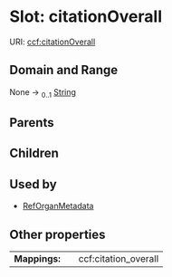 
# Slot: citationOverall




URI: [ccf:citationOverall](http://purl.org/ccf/citationOverall)


## Domain and Range

None &#8594;  <sub>0..1</sub> [String](types/String.md)

## Parents


## Children


## Used by

 * [RefOrganMetadata](RefOrganMetadata.md)

## Other properties

|  |  |  |
| --- | --- | --- |
| **Mappings:** | | ccf:citation_overall |

